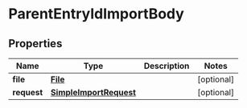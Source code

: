 # ParentEntryIdImportBody

## Properties
Name | Type | Description | Notes
------------ | ------------- | ------------- | -------------
**file** | [**File**](File.md) |  |  [optional]
**request** | [**SimpleImportRequest**](SimpleImportRequest.md) |  |  [optional]
